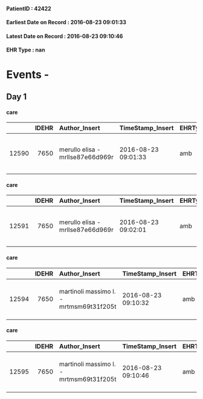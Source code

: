 
#### PatientID : 42422
#### Earliest Date on Record : 2016-08-23 09:01:33
#### Latest Date on Record : 2016-08-23 09:10:46
#### EHR Type : nan

# Events - 

## Day 1

#### care
|       |   IDEHR | Author_Insert                    | TimeStamp_Insert    | EHRType   |   PatientID |   IDGESTIONE_AUSILI |   opt_annulla_consegna | ds_note_x                      | dt_Ric_consegna     | opt_ausilio                                     |
|------:|--------:|:---------------------------------|:--------------------|:----------|------------:|--------------------:|-----------------------:|:-------------------------------|:--------------------|:------------------------------------------------|
| 12590 |    7650 | merullo elisa - mrllse87e66d969r | 2016-08-23 09:01:33 | amb       |       42422 |               12493 |                      0 | urgent for tomorrow 24.08.2016 | 2016-08-23 00:00:00 | electronic articulated bed with side rails # 14 |

#### care
|       |   IDEHR | Author_Insert                    | TimeStamp_Insert    | EHRType   |   PatientID |   IDGESTIONE_AUSILI |   opt_annulla_consegna | ds_note_x                      | dt_Ric_consegna     | opt_ausilio                             |
|------:|--------:|:---------------------------------|:--------------------|:----------|------------:|--------------------:|-----------------------:|:-------------------------------|:--------------------|:----------------------------------------|
| 12591 |    7650 | merullo elisa - mrllse87e66d969r | 2016-08-23 09:02:01 | amb       |       42422 |               12494 |                      0 | urgent for tomorrow 24.08.2016 | 2016-08-23 00:00:00 | antid air mattress with compressor # 16 |

#### care
|       |   IDEHR | Author_Insert                           | TimeStamp_Insert    | EHRType   |   PatientID |   IDGESTIONE_AUSILI |   ds_ncons |   opt_annulla_consegna | ds_note_x                      | dt_Ric_consegna     | dt_ric_cons_forn    | opt_ausilio                             |
|------:|--------:|:----------------------------------------|:--------------------|:----------|------------:|--------------------:|-----------:|-----------------------:|:-------------------------------|:--------------------|:--------------------|:----------------------------------------|
| 12594 |    7650 | martinoli massimo l. - mrtmsm69t31f205t | 2016-08-23 09:10:32 | amb       |       42422 |               12497 |      28535 |                      0 | urgent for tomorrow 24.08.2016 | 2016-08-23 00:00:00 | 2016-08-23 00:00:00 | antid air mattress with compressor # 16 |

#### care
|       |   IDEHR | Author_Insert                           | TimeStamp_Insert    | EHRType   |   PatientID |   IDGESTIONE_AUSILI |   ds_ncons |   opt_annulla_consegna | ds_note_x                      | dt_Ric_consegna     | dt_ric_cons_forn    | opt_ausilio                                     |
|------:|--------:|:----------------------------------------|:--------------------|:----------|------------:|--------------------:|-----------:|-----------------------:|:-------------------------------|:--------------------|:--------------------|:------------------------------------------------|
| 12595 |    7650 | martinoli massimo l. - mrtmsm69t31f205t | 2016-08-23 09:10:46 | amb       |       42422 |               12498 |      28535 |                      0 | urgent for tomorrow 24.08.2016 | 2016-08-23 00:00:00 | 2016-08-23 00:00:00 | electronic articulated bed with side rails # 14 |


